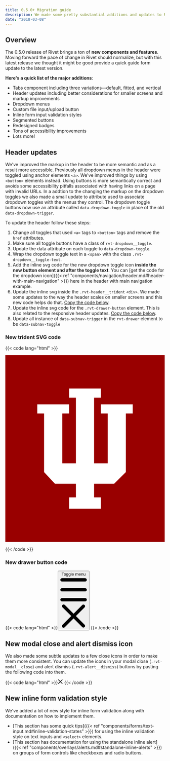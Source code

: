 ```yaml
---
title: 0.5.0+ Migration guide
description: We made some pretty substantial additions and updates to Rivet in the 0.5.0 release. Here's what you need to know.
date: "2018-03-08"
---
```

## Overview
The 0.5.0 release of Rivet brings a ton of **new components and features**. Moving forward the pace of change in Rivet should normalize, but with this latest release we thought it might be good provide a quick guide form update to the latest version.

**Here's a quick list of the major additions**:

- Tabs component including three variations—default, fitted, and vertical
- Header updates including better considerations for smaller screens and markup improvements
- Dropdown menus
- Custom file input/upload button
- Inline form input validation styles
- Segmented buttons
- Redesigned badges
- Tons of accessibility improvements
- Lots more!

## Header updates
We've improved the markup in the header to be more semantic and as a result more accessible. Previously all dropdown menus in the header were toggled using anchor elements `<a>`. We've improved things by using `<button>` elements instead. Using buttons is more semantically correct and avoids some accessibility pitfalls associated with having links on a page with invalid URLs. In a addtion to the changing the markup on the dropdown toggles we also made a small update to attribute used to associate dropdown toggles with the menus they control. The dropdown toggle buttons now use an attribute called `data-dropdown-toggle` in place of the old `data-dropdown-trigger`.

To update the header follow these steps:

1. Change all toggles that used `<a>` tags to `<button>` tags and remove the `href` attributes.
2. Make sure all toggle buttons have a class of `rvt-dropdown__toggle`.
3. Update the data attribute on each toggle to `data-dropdown-toggle`.
4. Wrap the dropdown toggle text in a `<span>` with the class `.rvt-dropdown__toggle-text`.
5. Add the inline svg code for the new dropdown toggle icon **inside the new button element and after the toggle text**. You can [get the code for the dropdown icon]({{< ref "components/navigation/header.md#header-with-main-navigation" >}}) here in the header with main navigation example.
6. Update the inline svg inside the `.rvt-header__trident` `<div>`. We made some updates to the way the header scales on smaller screens and this new code helps do that. [Copy the code below](#new-trident-svg-code).
7. Update the inline svg code for the `.rvt-drawer-button` element. This is also related to the responsive header updates. [Copy the code below](#new-drawer-button-code).
8. Update all instance of `data-subnav-trigger` in the `rvt-drawer` element to be `data-subnav-toggle`

### New trident SVG code
{{< code lang="html" >}}<div class="rvt-header__trident">
    <svg role="img" class="rvt-header__trident-logo" xmlns="http://www.w3.org/2000/svg" viewBox="0 0 41 48" aria-describedby="iu-logo">
        <title id="iu-logo">Indiana University Logo</title>
        <rect width="41" height="48" fill="#900"/>
        <polygon points="24.59 12.64 24.59 14.98 26.34 14.98 26.34 27.78 22.84 27.78 22.84 10.9 24.59 10.9 24.59 8.57 16.41 8.57 16.41 10.9 18.16 10.9 18.16 27.78 14.66 27.78 14.66 14.98 16.41 14.98 16.41 12.64 8.22 12.64 8.22 14.98 9.97 14.98 9.97 30.03 12.77 33.02 18.16 33.02 18.16 36.52 16.41 36.52 16.41 39.43 24.59 39.43 24.59 36.52 22.84 36.52 22.84 33.02 28 33.02 31.01 30.03 31.01 14.98 32.78 14.98 32.78 12.64 24.59 12.64" fill="#fff"/>
    </svg>
</div>
{{< /code >}}

### New drawer button code
{{< code lang="html" >}}<button class="rvt-drawer-button" aria-haspopup="true" aria-expanded="false" data-drawer-toggle="mobile-drawer">
    <span class="sr-only">Toggle menu</span>
    <svg role="img" alt="" class="rvt-drawer-button-open" xmlns="http://www.w3.org/2000/svg" viewBox="0 0 16 16">
        <g fill="currentColor">
            <path d="M15,3H1A1,1,0,0,1,1,1H15a1,1,0,0,1,0,2Z"/>
            <path d="M15,9H1A1,1,0,0,1,1,7H15a1,1,0,0,1,0,2Z"/>
            <path d="M15,15H1a1,1,0,0,1,0-2H15a1,1,0,0,1,0,2Z"/>
        </g>
    </svg>
    <svg role="img" alt="" class="rvt-drawer-button-close" xmlns="http://www.w3.org/2000/svg" viewBox="0 0 16 16">
        <path fill="currentColor" d="M9.41,8l5.29-5.29a1,1,0,0,0-1.41-1.41L8,6.59,2.71,1.29A1,1,0,0,0,1.29,2.71L6.59,8,1.29,13.29a1,1,0,1,0,1.41,1.41L8,9.41l5.29,5.29a1,1,0,0,0,1.41-1.41Z"/>
    </svg>
</button>
{{< /code >}}

## New modal close and alert dismiss icon
We also made some subtle updates to a few close icons in order to make them more consistent. You can update the icons in your modal close (`.rvt-modal__close`) and alert dismiss (`.rvt-alert__dismiss`) buttons by pasting the following code into them.

{{< code lang="html" >}}<svg role="img" alt="" xmlns="http://www.w3.org/2000/svg" width="16" height="16" viewBox="0 0 16 16">
    <path fill="currentColor" d="M9.41,8l5.29-5.29a1,1,0,0,0-1.41-1.41L8,6.59,2.71,1.29A1,1,0,0,0,1.29,2.71L6.59,8,1.29,13.29a1,1,0,1,0,1.41,1.41L8,9.41l5.29,5.29a1,1,0,0,0,1.41-1.41Z"/>
</svg>
{{< /code >}}

## New inline form validation style
We've added a lot of new style for inline form validation along with documentation on how to implement them.

- [This section has some quick tips]({{< ref "components/forms/text-input.md#inline-validation-states" >}}) for using the inline validation style on text inputs and `<select>` elements.
- [This section has documentation for using the standalone inline alert]({{< ref "components/overlays/alerts.md#standalone-inline-alerts" >}}) on groups of form controls like checkboxes and radio buttons.
